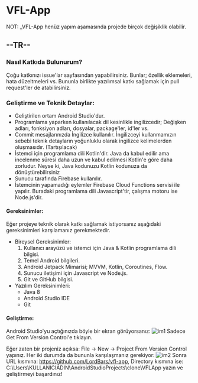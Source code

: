# VFL-App

NOT: _VFL-App henüz yapım aşamasında projede birçok değişiklik olabilir.

## --TR--

### Nasıl Katkıda Bulunurum?
  Çoğu katkınızı issue'lar sayfasından yapabilirsiniz. Bunlar; özellik eklemeleri, hata düzeltmeleri vs. Bununla birlikte yazılımsal katkı sağlamak için pull request'ler de atabilirsiniz.

### Geliştirme ve Teknik Detaylar:
  * Geliştirilen ortam Android Studio'dur.
  * Programlama yaparken kullanılacak dil kesinlikle ingilizcedir; Değişken adları, fonksiyon adları, dosyalar, package'ler, id'ler vs.
  * Commit mesajlarınızda İngilizce kullanılır. İngilizceyi kullanmamızın sebebi teknik detayların yoğunluklu olarak ingilizce kelimelerden oluşmasıdır. (Tartışılacak)
  * İstemci için programlama dili Kotlin'dir. Java da kabul edilir ama incelenme süresi daha uzun ve kabul edilmesi Kotlin'e göre daha zorludur. Neyse ki, Java kodunuzu Kotlin     kodunuza da dönüştürebilirsiniz
  * Sunucu tarafında Firebase kullanılır.
  * İstemcinin yapamadığı eylemler Firebase Cloud Functions servisi ile yapılır. Buradaki programlama dili Javascript'tir, çalışma motoru ise Node.js'dir.

  #### Gereksinimler:
  Eğer projeye teknik olarak katkı sağlamak istiyorsanız aşağıdaki gereksinimleri karşılamanız gerekmektedir.
  * Bireysel Gereksinimler:
    1. Kullanıcı arayüzü ve istemci için Java & Kotlin programlama dili bilgisi.
    2. Temel Android bilgileri.
    3. Android Jetpack Mimarisi; MVVM, Kotlin, Coroutines, Flow.
    4. Sunucu iletişimi için Javascript ve Node.js.
    5. Git ve GitHub bilgisi.
  * Yazılım Gereksinimleri:
    - Java 8 
    - Android Studio IDE
    - Git

  #### Geliştirme:
  Android Studio'yu açtığınızda böyle bir ekran görüyorsanız: 
  ![im1](https://i.imgur.com/g115pKL.png) Sadece Get From Version Control'e tıklayın.
  
  Eğer zaten bir projeniz açıksa: File -> New -> Project From Version Control yapınız. 
  Her iki durumda da bununla karşılaşmanız gerekiyor:
  ![im2](https://i.imgur.com/JY67Mmf.png)
  Sonra URL kısmına: https://github.com/LordBars/vfl-app, Directory kısmına ise: C:\Users\KULLANICIADIN\AndroidStudioProjects\clone\VFLApp yazın ve geliştirmeyi başardınız!
  
